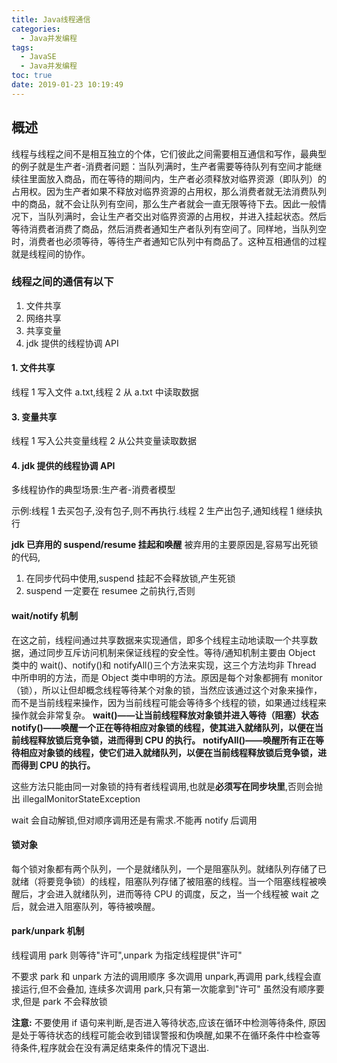 ```yaml
---
title: Java线程通信
categories:
  - Java并发编程
tags:
  - JavaSE
  - Java并发编程
toc: true
date: 2019-01-23 10:19:49
---
```


## 概述

线程与线程之间不是相互独立的个体，它们彼此之间需要相互通信和写作，最典型的例子就是生产者-消费者问题：当队列满时，生产者需要等待队列有空间才能继续往里面放入商品，而在等待的期间内，生产者必须释放对临界资源（即队列）的占用权。因为生产者如果不释放对临界资源的占用权，那么消费者就无法消费队列中的商品，就不会让队列有空间，那么生产者就会一直无限等待下去。因此一般情况下，当队列满时，会让生产者交出对临界资源的占用权，并进入挂起状态。然后等待消费者消费了商品，然后消费者通知生产者队列有空间了。同样地，当队列空时，消费者也必须等待，等待生产者通知它队列中有商品了。这种互相通信的过程就是线程间的协作。

### 线程之间的通信有以下

1. 文件共享
2. 网络共享
3. 共享变量
4. jdk 提供的线程协调 API

#### 1. 文件共享

线程 1 写入文件 a.txt,线程 2 从 a.txt 中读取数据

#### 3. 变量共享

线程 1 写入公共变量线程 2 从公共变量读取数据

#### 4. jdk 提供的线程协调 API

多线程协作的典型场景:生产者-消费者模型

示例:线程 1 去买包子,没有包子,则不再执行.线程 2 生产出包子,通知线程 1 继续执行

**jdk 已弃用的 suspend/resume 挂起和唤醒**
被弃用的主要原因是,容易写出死锁的代码,

1. 在同步代码中使用,suspend 挂起不会释放锁,产生死锁
2. suspend 一定要在 resumee 之前执行,否则

#### **wait/notify 机制**

在这之前，线程间通过共享数据来实现通信，即多个线程主动地读取一个共享数据，通过同步互斥访问机制来保证线程的安全性。等待/通知机制主要由 Object 类中的 wait()、notify()和 notifyAll()三个方法来实现，这三个方法均非 Thread 中所申明的方法，而是 Object 类中申明的方法。原因是每个对象都拥有 monitor（锁），所以让但却概念线程等待某个对象的锁，当然应该通过这个对象来操作，而不是当前线程来操作，因为当前线程可能会等待多个线程的锁，如果通过线程来操作就会非常复杂。
**wait()——让当前线程释放对象锁并进入等待（阻塞）状态**
**notify()——唤醒一个正在等待相应对象锁的线程，使其进入就绪队列，以便在当前线程释放锁后竞争锁，进而得到 CPU 的执行。**
**notifyAll()——唤醒所有正在等待相应对象锁的线程，使它们进入就绪队列，以便在当前线程释放锁后竞争锁，进而得到 CPU 的执行。**

这些方法只能由同一对象锁的持有者线程调用,也就是**必须写在同步块里**,否则会抛出 illegalMonitorStateException

wait 会自动解锁,但对顺序调用还是有需求.不能再 notify 后调用

#### 锁对象

每个锁对象都有两个队列，一个是就绪队列，一个是阻塞队列。就绪队列存储了已就绪（将要竞争锁）的线程，阻塞队列存储了被阻塞的线程。当一个阻塞线程被唤醒后，才会进入就绪队列，进而等待 CPU 的调度，反之，当一个线程被 wait 之后，就会进入阻塞队列，等待被唤醒。

#### **park/unpark 机制**

线程调用 park 则等待"许可",unpark 为指定线程提供"许可"

不要求 park 和 unpark 方法的调用顺序
多次调用 unpark,再调用 park,线程会直接运行,但不会叠加, 连续多次调用 park,只有第一次能拿到"许可"
虽然没有顺序要求,但是 park 不会释放锁

**注意:** 不要使用 if 语句来判断,是否进入等待状态,应该在循环中检测等待条件, 原因是处于等待状态的线程可能会收到错误警报和伪唤醒,如果不在循环条件中检查等待条件,程序就会在没有满足结束条件的情况下退出.

